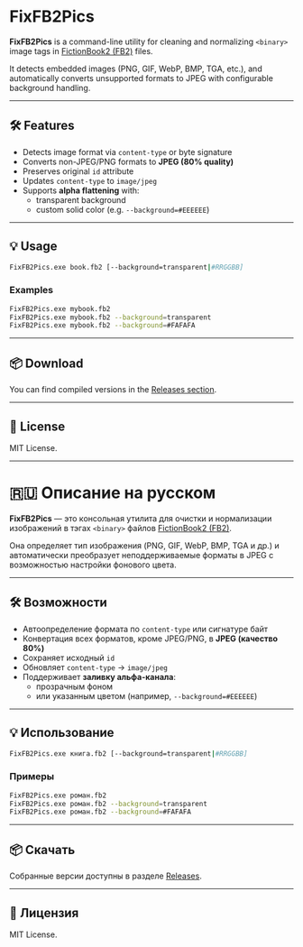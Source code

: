 # FixFB2Pics

**FixFB2Pics** is a command-line utility for cleaning and normalizing `<binary>` image tags in [FictionBook2 (FB2)](https://en.wikipedia.org/wiki/FictionBook) files.

It detects embedded images (PNG, GIF, WebP, BMP, TGA, etc.), and automatically converts unsupported formats to JPEG with configurable background handling.

---

## 🛠 Features

- Detects image format via `content-type` or byte signature
- Converts non-JPEG/PNG formats to **JPEG (80% quality)**
- Preserves original `id` attribute
- Updates `content-type` to `image/jpeg`
- Supports **alpha flattening** with:
  - transparent background
  - custom solid color (e.g. `--background=#EEEEEE`)

---

## 💡 Usage

```bash
FixFB2Pics.exe book.fb2 [--background=transparent|#RRGGBB]
```

### Examples

```bash
FixFB2Pics.exe mybook.fb2
FixFB2Pics.exe mybook.fb2 --background=transparent
FixFB2Pics.exe mybook.fb2 --background=#FAFAFA
```

---

## 📦 Download

You can find compiled versions in the [Releases section](../../releases).

---

## 📃 License

MIT License.

---

# 🇷🇺 Описание на русском

**FixFB2Pics** — это консольная утилита для очистки и нормализации изображений в тэгах `<binary>` файлов [FictionBook2 (FB2)](https://ru.wikipedia.org/wiki/FictionBook).

Она определяет тип изображения (PNG, GIF, WebP, BMP, TGA и др.) и автоматически преобразует неподдерживаемые форматы в JPEG с возможностью настройки фонового цвета.

---

## 🛠 Возможности

- Автоопределение формата по `content-type` или сигнатуре байт
- Конвертация всех форматов, кроме JPEG/PNG, в **JPEG (качество 80%)**
- Сохраняет исходный `id`
- Обновляет `content-type` → `image/jpeg`
- Поддерживает **заливку альфа-канала**:
  - прозрачным фоном
  - или указанным цветом (например, `--background=#EEEEEE`)

---

## 💡 Использование

```bash
FixFB2Pics.exe книга.fb2 [--background=transparent|#RRGGBB]
```

### Примеры

```bash
FixFB2Pics.exe роман.fb2
FixFB2Pics.exe роман.fb2 --background=transparent
FixFB2Pics.exe роман.fb2 --background=#FAFAFA
```

---

## 📦 Скачать

Собранные версии доступны в разделе [Releases](../../releases).

---

## 📃 Лицензия

MIT License.
